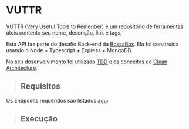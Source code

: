 # **VUTTR**

VUTTR (Very Useful Tools to Remenber) é um repositório de ferramentas úteis contento seu nome, descrição, link e tags.

Esta API faz parte do desafio Back-end da [BossaBox](https://bossabox.com/para-empresas). Ela foi construida usando o Node + Typescript + Express + MongoDB.

No seu desenvolvimento foi utilizado [TDD](https://en.wikipedia.org/wiki/Test-driven_development) e os conceitos de [Clean Architecture](https://blog.cleancoder.com/uncle-bob/2012/08/13/the-clean-architecture.html).

> ## **Requisitos**

Os Endpoints requeridos são listados [aqui](./requirements/index.md)

> ## **Execução**